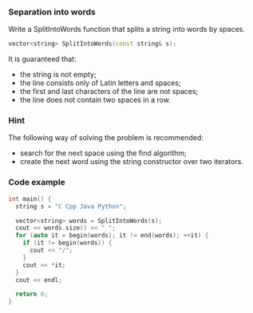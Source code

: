 ### Separation into words
Write a SplitIntoWords function that splits a string into words by spaces.
```cpp
vector<string> SplitIntoWords(const string& s);
```
It is guaranteed that:

- the string is not empty;
- the line consists only of Latin letters and spaces;
- the first and last characters of the line are not spaces;
- the line does not contain two spaces in a row.

### Hint

The following way of solving the problem is recommended:

- search for the next space using the find algorithm;
- create the next word using the string constructor over two iterators.

### Code example
```cpp
int main() {
  string s = "C Cpp Java Python";

  vector<string> words = SplitIntoWords(s);
  cout << words.size() << " ";
  for (auto it = begin(words); it != end(words); ++it) {
    if (it != begin(words)) {
      cout << "/";
    }
    cout << *it;
  }
  cout << endl;

  return 0;
}
```
